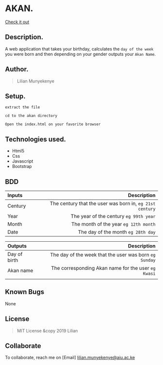 # AKAN.
[Check it out](https://munyekenye.github.io/Akan-name/)

## Description.
A web application that takes your birthday, calculates the ``day of the week`` you were born and then depending on your gender outputs your ``Akan Name``. 

## Author.
 > Lilian Munyekenye

 ## Setup.
  
 ``extract the file``
 
 ``cd to the akan directory``
 
  ``Open the index.html on your favorite browser``

## Technologies used.
  * Html5
  * Css
  * Javascript
  * Bootstrap
  
  
## BDD
| Inputs |  Description |
| :---         |          ---: |
| Century   | The century that the user was born in, ``eg 21st century``|
| Year     | The year of the century ``eg 99th year``   |
| Month     | The month of the year ``eg 12th month``     |
| Date     |  The day of the month ``eg 28th day`` |


| Outputs |  Description |
| :---         |          ---: |
| Day of birth  | The day of the week that the user was born ``eg Sunday`` |
| Akan name    |  The corresponding Akan name for the user ``eg Kwasi``    |
|     |      |


## Known Bugs
None

## License
> MIT License &copy 2019 Lilian

## Collaborate
To collaborate, reach me on [Email] lilian.munyekenye@aiu.ac.ke